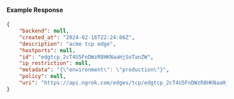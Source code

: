 <!-- Code generated for API Clients. DO NOT EDIT. -->

#### Example Response

```json
{
	"backend": null,
	"created_at": "2024-02-16T22:24:06Z",
	"description": "acme tcp edge",
	"hostports": null,
	"id": "edgtcp_2cT4U5FnDWzR8HKNaaHjSoTanZW",
	"ip_restriction": null,
	"metadata": "{\"environment\": \"production\"}",
	"policy": null,
	"uri": "https://api.ngrok.com/edges/tcp/edgtcp_2cT4U5FnDWzR8HKNaaHjSoTanZW"
}
```

